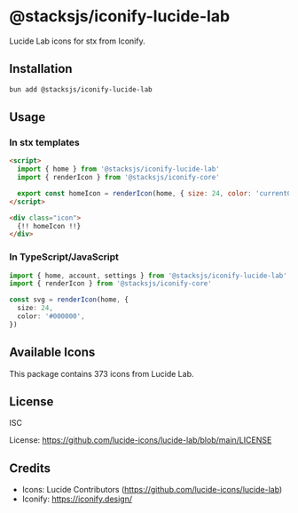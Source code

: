 # @stacksjs/iconify-lucide-lab

Lucide Lab icons for stx from Iconify.

## Installation

```bash
bun add @stacksjs/iconify-lucide-lab
```

## Usage

### In stx templates

```html
<script>
  import { home } from '@stacksjs/iconify-lucide-lab'
  import { renderIcon } from '@stacksjs/iconify-core'

  export const homeIcon = renderIcon(home, { size: 24, color: 'currentColor' })
</script>

<div class="icon">
  {!! homeIcon !!}
</div>
```

### In TypeScript/JavaScript

```typescript
import { home, account, settings } from '@stacksjs/iconify-lucide-lab'
import { renderIcon } from '@stacksjs/iconify-core'

const svg = renderIcon(home, {
  size: 24,
  color: '#000000',
})
```

## Available Icons

This package contains 373 icons from Lucide Lab.

## License

ISC

License: https://github.com/lucide-icons/lucide-lab/blob/main/LICENSE

## Credits

- Icons: Lucide Contributors (https://github.com/lucide-icons/lucide-lab)
- Iconify: https://iconify.design/
